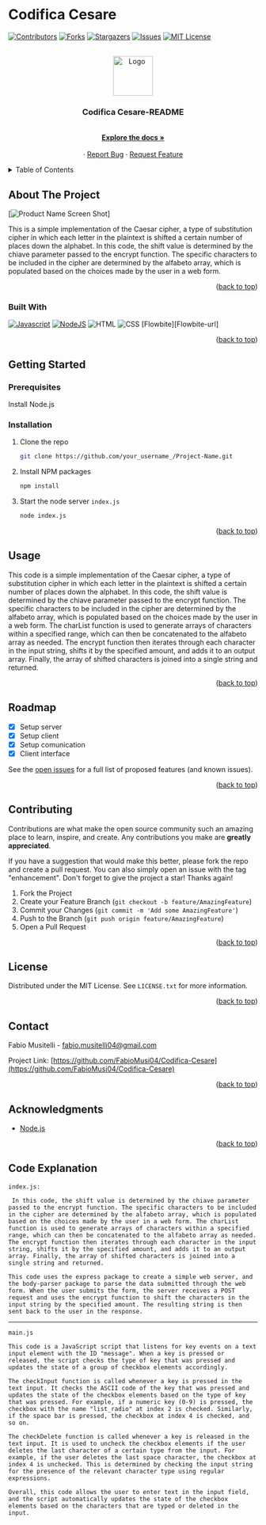 # Codifica Cesare
<!-- PROJECT SHIELDS -->

[![Contributors][contributors-shield]][contributors-url]
[![Forks][forks-shield]][forks-url]
[![Stargazers][stars-shield]][stars-url]
[![Issues][issues-shield]][issues-url]
[![MIT License][license-shield]][license-url]

<!-- PROJECT LOGO -->
<br />
<div align="center">
  <a href="https://github.com/FabioMusi04/Codifica-Cesare">
    <img src="images/logo.png" alt="Logo" width="80" height="80" align="center">
  </a>

  <h3 align="center">Codifica Cesare-README</h3>

  <p align="center">
    <br />
    <a href="https://github.com/FabioMusi04/Codifica-Cesare"><strong>Explore the docs »</strong></a>
    <br />
    <br />
    <!-- <a href="http://ilmusa.me:3001">View Demo</a> -->
    ·
    <a href="https://github.com/FabioMusi04/Codifica-Cesare/issues">Report Bug</a>
    ·
    <a href="https://github.com/FabioMusi04/Codifica-Cesare/issues">Request Feature</a>
  </p>
</div>



<!-- TABLE OF CONTENTS -->
<details id="readme-top">
  <summary>Table of Contents</summary>
  <ol>
    <li>
      <a href="#about-the-project">About The Project</a>
      <ul>
        <li><a href="#built-with">Built With</a></li>
      </ul>
    </li>
    <li>
      <a href="#getting-started">Getting Started</a>
      <ul>
        <li><a href="#prerequisites">Prerequisites</a></li>
        <li><a href="#installation">Installation</a></li>
      </ul>
    </li>
    <li><a href="#usage">Usage</a></li>
    <li><a href="#roadmap">Roadmap</a></li>
    <li><a href="#contributing">Contributing</a></li>
    <li><a href="#license">License</a></li>
    <li><a href="#contact">Contact</a></li>
    <li><a href="#acknowledgments">Acknowledgments</a></li>
  </ol>
</details>



<!-- ABOUT THE PROJECT -->
## About The Project

[![Product Name Screen Shot][product-screenshot]]

This is a simple implementation of the Caesar cipher, a type of substitution cipher in which each letter in the plaintext is shifted a certain number of places down the alphabet. In this code, the shift value is determined by the chiave parameter passed to the encrypt function. The specific characters to be included in the cipher are determined by the alfabeto array, which is populated based on the choices made by the user in a web form.

<p align="right">(<a href="#readme-top">back to top</a>)</p>



### Built With


[![Javascript][Javascript.js]][Javascript-url]
[![NodeJS][Node.JS]][NodeJS-url]
![HTML][HTML.html]
![CSS][CSS.css]
[Flowbite][Flowbite-url]
<p align="right">(<a href="#readme-top">back to top</a>)</p>



<!-- GETTING STARTED -->
## Getting Started

### Prerequisites

Install Node.js


### Installation

1. Clone the repo
   ```sh
   git clone https://github.com/your_username_/Project-Name.git
   ```
2. Install NPM packages
   ```sh
   npm install
   ```
3. Start the node server `index.js`
   ```sh
   node index.js
   ```

<p align="right">(<a href="#readme-top">back to top</a>)</p>



<!-- USAGE EXAMPLES -->
## Usage

This code is a simple implementation of the Caesar cipher, a type of substitution cipher in which each letter in the plaintext is shifted a certain number of places down the alphabet. In this code, the shift value is determined by the chiave parameter passed to the encrypt function. The specific characters to be included in the cipher are determined by the alfabeto array, which is populated based on the choices made by the user in a web form. The charList function is used to generate arrays of characters within a specified range, which can then be concatenated to the alfabeto array as needed. The encrypt function then iterates through each character in the input string, shifts it by the specified amount, and adds it to an output array. Finally, the array of shifted characters is joined into a single string and returned.

<p align="right">(<a href="#readme-top">back to top</a>)</p>



<!-- ROADMAP -->
## Roadmap

- [x] Setup server
- [x] Setup client
- [x] Setup comunication
- [x] Client interface

See the [open issues](https://github.com/FabioMusi04/Codifica-Cesare/issues) for a full list of proposed features (and known issues).

<p align="right">(<a href="#readme-top">back to top</a>)</p>



<!-- CONTRIBUTING -->
## Contributing

Contributions are what make the open source community such an amazing place to learn, inspire, and create. Any contributions you make are **greatly appreciated**.

If you have a suggestion that would make this better, please fork the repo and create a pull request. You can also simply open an issue with the tag "enhancement".
Don't forget to give the project a star! Thanks again!

1. Fork the Project
2. Create your Feature Branch (`git checkout -b feature/AmazingFeature`)
3. Commit your Changes (`git commit -m 'Add some AmazingFeature'`)
4. Push to the Branch (`git push origin feature/AmazingFeature`)
5. Open a Pull Request

<p align="right">(<a href="#readme-top">back to top</a>)</p>



<!-- LICENSE -->
## License

Distributed under the MIT License. See `LICENSE.txt` for more information.

<p align="right">(<a href="#readme-top">back to top</a>)</p>


<!-- CONTACT -->
## Contact

Fabio Musitelli - fabio.musitelli04@gmail.com

Project Link: [https://github.com/FabioMusi04/Codifica-Cesare](https://github.com/FabioMusi04/Codifica-Cesare)

<p align="right">(<a href="#readme-top">back to top</a>)</p>



<!-- ACKNOWLEDGMENTS -->
## Acknowledgments

* [Node.js][NodeJS-URL]

<p align="right">(<a href="#readme-top">back to top</a>)</p>


## Code Explanation

```
index.js:
```
```
 In this code, the shift value is determined by the chiave parameter passed to the encrypt function. The specific characters to be included in the cipher are determined by the alfabeto array, which is populated based on the choices made by the user in a web form. The charList function is used to generate arrays of characters within a specified range, which can then be concatenated to the alfabeto array as needed. The encrypt function then iterates through each character in the input string, shifts it by the specified amount, and adds it to an output array. Finally, the array of shifted characters is joined into a single string and returned.

This code uses the express package to create a simple web server, and the body-parser package to parse the data submitted through the web form. When the user submits the form, the server receives a POST request and uses the encrypt function to shift the characters in the input string by the specified amount. The resulting string is then sent back to the user in the response.
```

<hr>

```
main.js
```
```
This code is a JavaScript script that listens for key events on a text input element with the ID "message". When a key is pressed or released, the script checks the type of key that was pressed and updates the state of a group of checkbox elements accordingly.

The checkInput function is called whenever a key is pressed in the text input. It checks the ASCII code of the key that was pressed and updates the state of the checkbox elements based on the type of key that was pressed. For example, if a numeric key (0-9) is pressed, the checkbox with the name "list_radio" at index 2 is checked. Similarly, if the space bar is pressed, the checkbox at index 4 is checked, and so on.

The checkDelete function is called whenever a key is released in the text input. It is used to uncheck the checkbox elements if the user deletes the last character of a certain type from the input. For example, if the user deletes the last space character, the checkbox at index 4 is unchecked. This is determined by checking the input string for the presence of the relevant character type using regular expressions.

Overall, this code allows the user to enter text in the input field, and the script automatically updates the state of the checkbox elements based on the characters that are typed or deleted in the input.
```
<!-- MARKDOWN LINKS & IMAGES -->
<!-- https://www.markdownguide.org/basic-syntax/#reference-style-links -->
[contributors-shield]: https://img.shields.io/github/contributors/FabioMusi04/Codifica-Cesare.svg?style=for-the-badge
[contributors-url]: https://github.com/FabioMusi04/Codifica-Cesare/graphs/contributors
[forks-shield]: https://img.shields.io/github/forks/FabioMusi04/Codifica-Cesare.svg?style=for-the-badge
[forks-url]: https://github.com/FabioMusi04/Codifica-Cesare/network/members
[stars-shield]: https://img.shields.io/github/stars/FabioMusi04/Codifica-Cesare.svg?style=for-the-badge
[stars-url]: https://github.com/FabioMusi04/Codifica-Cesare/stargazers
[issues-shield]: https://img.shields.io/github/issues/FabioMusi04/Codifica-Cesare.svg?style=for-the-badge
[issues-url]: https://github.com/FabioMusi04/Codifica-Cesare/issues
[license-shield]: https://img.shields.io/github/license/FabioMusi04/Codifica-Cesare.svg?style=for-the-badge
[license-url]: https://github.com/FabioMusi04/Codifica-Cesare/blob/main/LICENSE.txt
[product-screenshot]: images/screenshot.png
[Javascript-url]: https://www.javascript.com/
[NodeJS-url]: https://nodejs.org/en/
[Javascript.js]: https://img.shields.io/badge/javascript-%23323330.svg?style=for-the-badge&logo=javascript&logoColor=%23F7DF1E
[Node.js]:https://img.shields.io/badge/node.js-6DA55F?style=for-the-badge&logo=node.js&logoColor=white
[HTML.html]: https://img.shields.io/badge/html5-%23E34F26.svg?style=for-the-badge&logo=html5&logoColor=white
[CSS.css]: https://img.shields.io/badge/css3-%231572B6.svg?style=for-the-badge&logo=css3&logoColor=white
